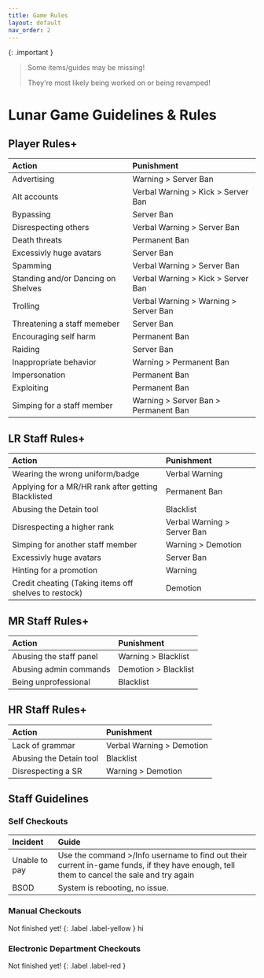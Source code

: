 ```yaml
---
title: Game Rules
layout: default
nav_order: 2
---
```

{: .important }
> Some items/guides may be missing!
>
> They're most likely being worked on or being revamped!

# Lunar Game Guidelines & Rules

## Player Rules+

| Action       | Punishment |
|:-------------|:------------------|
| Advertising           | Warning > Server Ban |
| Alt accounts          | Verbal Warning > Kick > Server Ban |
| Bypassing           | Server Ban |
| Disrespecting others           | Verbal Warning > Server Ban |
| Death threats           | Permanent Ban |
| Excessivly huge avatars          | Server Ban |
| Spamming         | Verbal Warning > Server Ban |
| Standing and/or Dancing on Shelves           | Verbal Warning > Kick > Server Ban |
| Trolling           | Verbal Warning > Warning > Server Ban |
| Threatening a staff memeber         | Server Ban |
| Encouraging self harm           | Permanent Ban |
| Raiding          |  Server Ban |
| Inappropriate behavior           | Warning > Permanent Ban |
| Impersonation          | Permanent Ban |
| Exploiting          | Permanent Ban  |
| Simping for a staff member         | Warning > Server Ban > Permanent Ban |

## LR Staff Rules+

| Action       | Punishment |
|:-------------|:------------------|
| Wearing the wrong uniform/badge          | Verbal Warning |
| Applying for a MR/HR rank after getting Blacklisted          | Permanent Ban |
| Abusing the Detain tool           | Blacklist |
| Disrespecting a higher rank           | Verbal Warning > Server Ban |
| Simping for another staff member         | Warning > Demotion |
| Excessivly huge avatars          | Server Ban |
| Hinting for a promotion         | Warning |
| Credit cheating (Taking items off shelves to restock)         | Demotion |

## MR Staff Rules+

| Action       | Punishment |
|:-------------|:------------------|
| Abusing the staff panel          | Warning > Blacklist |
| Abusing admin commands        | Demotion > Blacklist |
| Being unprofessional           | Blacklist |

## HR Staff Rules+

| Action       | Punishment |
|:-------------|:------------------|
| Lack of grammar        | Verbal Warning > Demotion |
| Abusing the Detain tool           | Blacklist |
| Disrespecting a SR          | Warning > Demotion |

## Staff Guidelines

### Self Checkouts

| Incident       | Guide |
|:-------------|:------------------|
| Unable to pay        | Use the command >/Info username to find out their current in-game funds, if they have enough, tell them to cancel the sale and try again |
| BSOD         | System is rebooting, no issue. |

### Manual Checkouts

Not finished yet!
{: .label .label-yellow }
hi
### Electronic Department Checkouts

Not finished yet!
{: .label .label-red }
